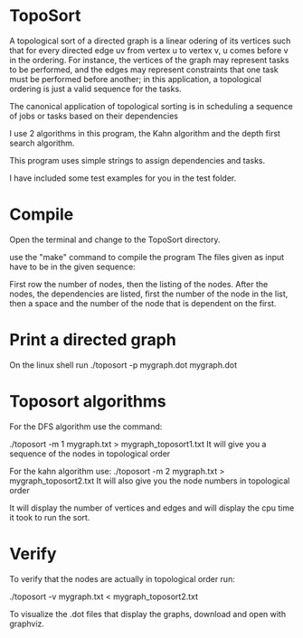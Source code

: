 # TopoSort

A topological sort of a directed graph is a linear odering of its vertices such that for every directed edge uv from vertex u to vertex v, u comes before v in the ordering. For instance, the vertices of the graph may represent tasks to be performed, and the edges may represent constraints that one task must be performed before another; in this application, a topological ordering is just a valid sequence for the tasks.

The canonical application of topological sorting is in scheduling a sequence of jobs or tasks based on their dependencies

I use 2 algorithms in this program, the Kahn algorithm and the depth first search algorithm.

This program uses simple strings to assign dependencies and tasks.

I have included some test examples for you in the test folder.

# Compile
Open the terminal and change to the TopoSort directory.

use the "make" command to compile the program
The files given as input have to be in the given sequence:

First row the number of nodes, then the listing of the nodes.
After the nodes, the dependencies are listed, first the number of the node in the list, then a space and the number of the node that is dependent on the first.



# Print a directed graph
On the linux shell run ./toposort -p mygraph.dot mygraph.dot


# Toposort algorithms
For the DFS algorithm use the command:

./toposort -m 1 mygraph.txt > mygraph_toposort1.txt
It will give you a sequence of the nodes in topological order


For the kahn algorithm use:
./toposort -m 2 mygraph.txt > mygraph_toposort2.txt
It will also give you the node numbers in topological order

It will display the number of vertices and edges and will display the cpu time it took to run the sort.


# Verify

To verify that the nodes are actually in topological order run:

./toposort -v mygraph.txt < mygraph_toposort2.txt



To visualize the .dot files that display the graphs, download and open with graphviz.


